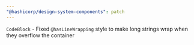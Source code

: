 ```yaml
---
"@hashicorp/design-system-components": patch
---
```


`CodeBlock` - Fixed `@hasLineWrapping` style to make long strings wrap when they overflow the container
